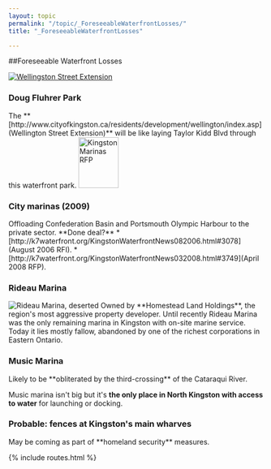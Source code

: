 ```yaml
---
layout: topic
permalink: "/topic/_ForeseeableWaterfrontLosses/"
title: "_ForeseeableWaterfrontLosses"

---
```


##Foreseeable Waterfront Losses

<a class="imageLink" href="http://www.cityofkingston.ca/residents/development/wellington/index.asp">
<img src="http://k7Waterfront.org/Images/WellingtonStExtension100h.jpg" alt="Wellingston Street Extension" class="floatright"></a><h3>Doug Fluhrer Park</h3>
The **[http://www.cityofkingston.ca/residents/development/wellington/index.asp](Wellington Street Extension)** will be like laying Taylor Kidd Blvd through this waterfront park.


<a class="imageLink" href="http://k7Waterfront.org/files/RFPforMarinaDevelopmentStrategyandBusinessPlan.pdf">
<img style="width: 79px; height: 100px;" src="http://k7Waterfront.org/Images/RFPforMarinaDevelopmentStrategyandBusinessPlan.jpg" class="floatright" alt="Kingston Marinas RFP"></a><h3>City marinas  (2009)</h3>
Offloading Confederation Basin and Portsmouth Olympic Harbour to the private sector.  **Done deal?**
* [http://k7waterfront.org/KingstonWaterfrontNews082006.html#3078](August 2006 RFI).
* [http://k7waterfront.org/KingstonWaterfrontNews032008.html#3749](April 2008 RFP).


<h3>Rideau Marina</h3>
<img src="http://k7Waterfront.org/Images/RideauMarina2012-135.jpg" class="floatright" alt="Rideau Marina, deserted" />
Owned by **Homestead Land Holdings**, the region's most aggressive property developer.  Until recently Rideau Marina was the only remaining marina in Kingston with on-site marine service. Today it lies mostly fallow, abandoned by one of the richest corporations in Eastern Ontario.


<h3>Music Marina</h3>
Likely to be **obliterated by the third-crossing** of the Cataraqui River.

Music marina isn't big but it's **the only place in North Kingston with access to water** for launching or docking.


<h3>Probable: fences at Kingston's main wharves</h3>
May be coming as part of **homeland security** measures.

{% include routes.html %}

